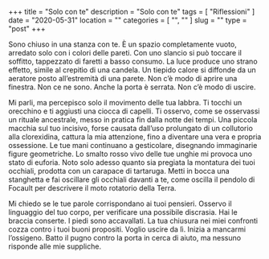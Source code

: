 +++
title = "Solo con te"
description = "Solo con te"
tags = [ "Riflessioni" ]
date = "2020-05-31"
location = ""
categories = [
  "",
  ""
]
slug = ""
type = "post"
+++

Sono chiuso in una stanza con te. È un spazio completamente vuoto, arredato solo con i colori delle pareti. Con uno slancio si può toccare il soffitto, tappezzato di faretti a basso consumo. La luce produce uno strano effetto, simile al crepitìo di una candela. Un tiepido calore si diffonde da un aeratore posto all’estremità di una  parete. Non c’è modo di aprire una finestra. Non ce ne sono. Anche la porta è serrata. Non c’è modo di uscire. 

Mi parli, ma percepisco solo il movimento delle tua labbra. Ti tocchi un orecchino e ti aggiusti una ciocca di capelli. Ti osservo, come se osservassi un rituale ancestrale, messo in pratica fin dalla notte dei tempi. Una piccola macchia sul tuo incisivo, forse causata dall’uso prolungato di un collutorio alla clorexidina, cattura la mia attenzione, fino a diventare una vera e propria ossessione. Le tue mani continuano a gesticolare, disegnando immaginarie figure geometriche. Lo smalto rosso vivo delle tue unghie mi provoca uno stato di euforia. Noto solo adesso quanto sia pregiata la montatura dei tuoi occhiali, prodotta con un carapace di tartaruga. Metti in bocca una stanghetta e fai oscillare gli occhiali davanti a te, come oscilla il pendolo di Focault per descrivere il moto rotatorio della Terra. 

Mi chiedo se le tue parole corrispondano ai tuoi pensieri. Osservo il linguaggio del tuo corpo, per verificare una possibile discrasia. Hai le braccia conserte. I piedi sono accavallati. La tua chiusura nei miei confronti cozza contro i tuoi buoni propositi. Voglio uscire da lì. Inizia a mancarmi l’ossigeno. Batto il pugno contro la porta in cerca di aiuto, ma nessuno risponde alle mie suppliche. 
